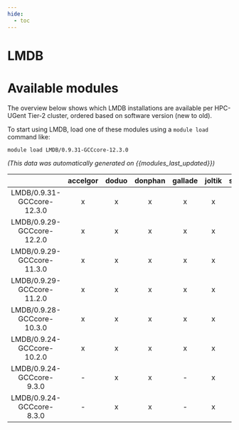 ```yaml
---
hide:
  - toc
---
```


LMDB
====

# Available modules


The overview below shows which LMDB installations are available per HPC-UGent Tier-2 cluster, ordered based on software version (new to old).

To start using LMDB, load one of these modules using a `module load` command like:

```shell
module load LMDB/0.9.31-GCCcore-12.3.0
```

*(This data was automatically generated on {{modules_last_updated}})*  

| |accelgor|doduo|donphan|gallade|joltik|shinx|skitty|
| :---: | :---: | :---: | :---: | :---: | :---: | :---: | :---: |
|LMDB/0.9.31-GCCcore-12.3.0|x|x|x|x|x|x|x|
|LMDB/0.9.29-GCCcore-12.2.0|x|x|x|x|x|-|-|
|LMDB/0.9.29-GCCcore-11.3.0|x|x|x|x|x|-|-|
|LMDB/0.9.29-GCCcore-11.2.0|x|x|x|x|x|-|-|
|LMDB/0.9.28-GCCcore-10.3.0|x|x|x|x|x|-|-|
|LMDB/0.9.24-GCCcore-10.2.0|x|x|x|x|x|-|-|
|LMDB/0.9.24-GCCcore-9.3.0|-|x|x|-|x|-|-|
|LMDB/0.9.24-GCCcore-8.3.0|-|x|x|-|x|-|-|

